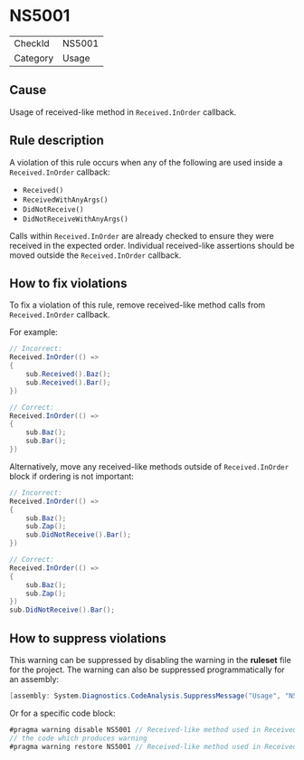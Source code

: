 ﻿# NS5001

<table>
<tr>
  <td>CheckId</td>
  <td>NS5001</td>
</tr>
<tr>
  <td>Category</td>
  <td>Usage</td>
</tr>
</table>

## Cause

Usage of received-like method in `Received.InOrder` callback.

## Rule description

A violation of this rule occurs when any of the following are used inside a `Received.InOrder` callback:

- `Received()`
- `ReceivedWithAnyArgs()`
- `DidNotReceive()`
- `DidNotReceiveWithAnyArgs()`

Calls within `Received.InOrder` are already checked to ensure they were received in the expected order. Individual received-like assertions should be moved outside the `Received.InOrder` callback.

## How to fix violations

To fix a violation of this rule, remove received-like method calls from `Received.InOrder` callback.

For example:

````c#
// Incorrect:
Received.InOrder(() =>
{
    sub.Received().Baz();
    sub.Received().Bar();
})

// Correct:
Received.InOrder(() =>
{
    sub.Baz();
    sub.Bar();
})
````

Alternatively, move any received-like methods outside of `Received.InOrder` block if ordering is not important:

````c#
// Incorrect:
Received.InOrder(() =>
{
    sub.Baz();
    sub.Zap();
    sub.DidNotReceive().Bar();
})

// Correct:
Received.InOrder(() =>
{
    sub.Baz();
    sub.Zap();
})
sub.DidNotReceive().Bar();
````

## How to suppress violations

This warning can be suppressed by disabling the warning in the **ruleset** file for the project.
The warning can also be suppressed programmatically for an assembly:
````c#
[assembly: System.Diagnostics.CodeAnalysis.SuppressMessage("Usage", "NS5001:Received-like method used in Received.InOrder block.", Justification = "Reviewed")]
````

Or for a specific code block:
````c#
#pragma warning disable NS5001 // Received-like method used in Received.InOrder block.
// the code which produces warning
#pragma warning restore NS5001 // Received-like method used in Received.InOrder block.
